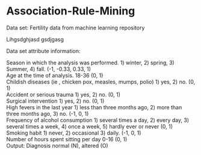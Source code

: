 # Association-Rule-Mining
Data set: Fertility data from machine learning repository

Lihgsdghjasd
gsdjgasg


Data set attribute information:

Season in which the analysis was performed. 1) winter, 2) spring, 3) Summer, 4) fall. (-1, -0.33, 0.33, 1)  
Age at the time of analysis. 18-36 (0, 1)  
Childish diseases (ie , chicken pox, measles, mumps, polio)	1) yes, 2) no. (0, 1)  
Accident or serious trauma 1) yes, 2) no. (0, 1)  
Surgical intervention 1) yes, 2) no. (0, 1)  
High fevers in the last year 1) less than three months ago, 2) more than three months ago, 3) no. (-1, 0, 1)  
Frequency of alcohol consumption 1) several times a day, 2) every day, 3) several times a week, 4) once a week, 5) hardly ever or never (0, 1)  
Smoking habit 1) never, 2) occasional 3) daily. (-1, 0, 1)  
Number of hours spent sitting per day 0-16	(0, 1)  
Output: Diagnosis	normal (N), altered (O)	 
